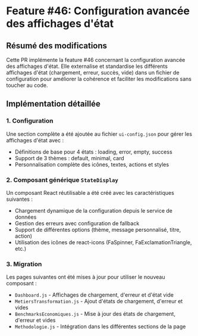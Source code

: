 # Feature #46: Configuration avancée des affichages d'état

## Résumé des modifications

Cette PR implémente la feature #46 concernant la configuration avancée des affichages d'état. Elle externalise et standardise les différents affichages d'état (chargement, erreur, succès, vide) dans un fichier de configuration pour améliorer la cohérence et faciliter les modifications sans toucher au code.

## Implémentation détaillée

### 1. Configuration

Une section complète a été ajoutée au fichier `ui-config.json` pour gérer les affichages d'état avec :
- Définitions de base pour 4 états : loading, error, empty, success
- Support de 3 thèmes : default, minimal, card
- Personnalisation complète des icônes, textes, actions et styles

### 2. Composant générique `StateDisplay`

Un composant React réutilisable a été créé avec les caractéristiques suivantes :
- Chargement dynamique de la configuration depuis le service de données
- Gestion des erreurs avec configuration de fallback
- Support de différentes options (thème, message personnalisé, titre, action)
- Utilisation des icônes de react-icons (FaSpinner, FaExclamationTriangle, etc.)

### 3. Migration

Les pages suivantes ont été mises à jour pour utiliser le nouveau composant :
- `Dashboard.js` - Affichages de chargement, d'erreur et d'état vide
- `MetiersTransformation.js` - Ajout d'états de chargement, d'erreur et vides
- `BenchmarksEconomiques.js` - Mise à jour des états de chargement, d'erreur et vides
- `Methodologie.js` - Intégration dans les différentes sections de la page